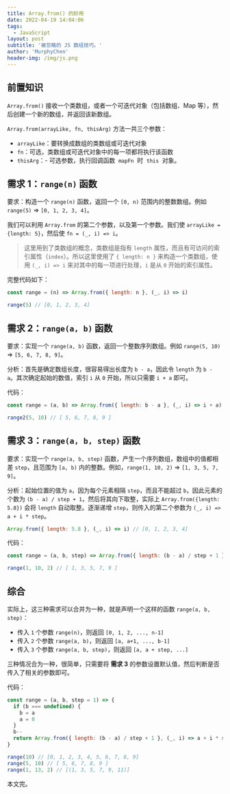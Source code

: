 ```yaml
---
title: Array.from() 的妙用
date: 2022-04-19 14:04:06
tags:
  - JavaScript
layout: post
subtitle: '被忽略的 JS 数组技巧。'
author: 'MurphyChen'
header-img: /img/js.png
---
```


## 前置知识

`Array.from()` 接收一个类数组，或者一个可迭代对象（包括数组、Map 等），然后创建一个新的数组，并返回该新数组。

`Array.from(arrayLike, fn, thisArg)` 方法一共三个参数：

- `arrayLike`：要转换成数组的类数组或可迭代对象
- `fn`：可选，类数组或可迭代对象中的每一项都将执行该函数
- `thisArg`：- 可选参数，执行回调函数  `mapFn`  时  `this`  对象。

## 需求 1：`range(n)` 函数

要求：构造一个 `range(n)` 函数，返回一个 `[0, n)` 范围内的整数数组。例如 `range(5)` => `[0, 1, 2, 3, 4]`。

我们可以利用 `Array.from` 的第二个参数，以及第一个参数。我们使 `arrayLike = {length: 5}`，然后使 `fn = (_, i) => i`。

> 这里用到了类数组的概念，类数组是指有 `length` 属性，而且有可访问的索引属性（`index`）。所以这里使用了 `{ length: n }` 来构造一个类数组，使用 `(_, i) => i` 来对其中的每一项进行处理，`i` 是从 `0` 开始的索引属性。

完整代码如下：

```js
const range = (n) => Array.from({ length: n }, (_, i) => i)

range(5) // [0, 1, 2, 3, 4]
```

## 需求 2：`range(a, b)` 函数

要求：实现一个 `range(a, b)` 函数，返回一个整数序列数组。例如 `range(5, 10)` => `[5, 6, 7, 8, 9]`。

分析：首先是确定数组长度，很容易得出长度为 `b - a`，因此令 `length` 为 `b - a`。其次确定起始的数值，索引 `i` 从 `0` 开始，所以只需要 `i + a` 即可。

代码：

```js
const range = (a, b) => Array.from({ length: b - a }, (_, i) => i + a)

range2(5, 10) // [ 5, 6, 7, 8, 9 ]
```

## 需求 3：`range(a, b, step)` 函数

要求：实现一个 `range(a, b, step)` 函数，产生一个序列数组，数组中的值都相差 `step`，且范围为 `[a, b)` 内的整数。例如，`range(1, 10, 2)` => `[1, 3, 5, 7, 9]`。

分析：起始位置的值为 `a`，因为每个元素相隔 `step`，而且不能超过 `b`，因此元素的个数为 `(b - a) / step + 1`，然后将其向下取整，实际上 `Array.from({length: 5.8})` 会将 `length` 自动取整。逐渐递增 `step`，则传入的第二个参数为 `(_, i) => a + i * step`。

```js
Array.from({ length: 5.8 }, (_, i) => i) // [0, 1, 2, 3, 4]
```

代码：

```js
const range = (a, b, step) => Array.from({ length: (b - a) / step + 1 }, (_, i) => a + i * step)

range(1, 10, 2) // [ 1, 3, 5, 7, 9 ]
```

## 综合

实际上，这三种需求可以合并为一种，就是声明一个这样的函数 `range(a, b, step)`：

- 传入 `1` 个参数 `range(n)`，则返回 `[0, 1, 2, ..., n-1]`
- 传入 `2` 个参数 `range(a, b)`，则返回 `[a, a+1, ..., b-1]`
- 传入 `3` 个参数 `range(a, b, step)`，则返回 `[a, a + step, ...]`

三种情况合为一种，很简单，只需要将 **需求 3** 的参数设置默认值，然后判断是否传入了相关的参数即可。

代码：

```js
const range = (a, b, step = 1) => {
  if (b === undefined) {
    b = a
    a = 0
  }
  b--
  return Array.from({ length: (b - a) / step + 1 }, (_, i) => a + i * step)
}

range(10) // [0, 1, 2, 3, 4, 5, 6, 7, 8, 9]
range(5, 10) // [ 5, 6, 7, 8, 9 ]
range(1, 13, 2) // [(1, 3, 5, 7, 9, 11)]
```

本文完。
